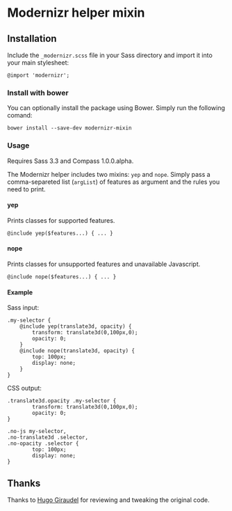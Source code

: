 # Modernizr helper mixin

## Installation

Include the `_modernizr.scss` file in your Sass directory and import it into your main stylesheet:

	@import 'modernizr';

### Install with bower

You can optionally install the package using Bower. Simply run the following comand:

	bower install --save-dev modernizr-mixin

### Usage

Requires Sass 3.3 and Compass 1.0.0.alpha.

The Modernizr helper includes two mixins: `yep` and `nope`. Simply pass a comma-separeted list (`argList`) of features as argument and the rules you need to print.

#### yep

Prints classes for supported features.

	@include yep($features...) { ... }

#### nope

Prints classes for unsupported features and unavailable Javascript.

	@include nope($features...) { ... }

#### Example

Sass input:

	.my-selector {
		@include yep(translate3d, opacity) {
			transform: translate3d(0,100px,0);
			opacity: 0;
		}
		@include nope(translate3d, opacity) {
			top: 100px;
			display: none;
		}
	}

CSS output:

	.translate3d.opacity .my-selector {
			transform: translate3d(0,100px,0);
			opacity: 0;
	}

	.no-js my-selector,
	.no-translate3d .selector,
	.no-opacity .selector {
			top: 100px;
			display: none;
	}

## Thanks

Thanks to [Hugo Giraudel](https://github.com/hugogiraudel) for reviewing and tweaking the original code.
